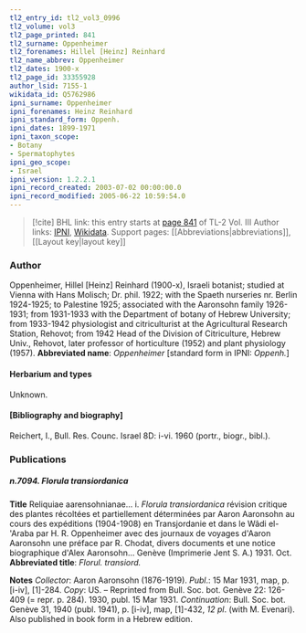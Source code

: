 ```yaml
---
tl2_entry_id: tl2_vol3_0996
tl2_volume: vol3
tl2_page_printed: 841
tl2_surname: Oppenheimer
tl2_forenames: Hillel [Heinz] Reinhard
tl2_name_abbrev: Oppenheimer
tl2_dates: 1900-x
tl2_page_id: 33355928
author_lsid: 7155-1
wikidata_id: Q5762986
ipni_surname: Oppenheimer
ipni_forenames: Heinz Reinhard
ipni_standard_form: Oppenh.
ipni_dates: 1899-1971
ipni_taxon_scope: 
- Botany
- Spermatophytes
ipni_geo_scope: 
- Israel
ipni_version: 1.2.2.1
ipni_record_created: 2003-07-02 00:00:00.0
ipni_record_modified: 2005-06-22 10:59:54.0
---
```


> [!cite] BHL link: this entry starts at [page 841](https://www.biodiversitylibrary.org/page/33355928) of TL-2 Vol. III
> Author links: [IPNI](https://www.ipni.org/a/7155-1), [Wikidata](https://www.wikidata.org/wiki/Q5762986). Support pages: [[Abbreviations|abbreviations]], [[Layout key|layout key]]

### Author

Oppenheimer, Hillel \[Heinz\] Reinhard (1900-x), Israeli botanist; studied at Vienna with Hans Molisch; Dr. phil. 1922; with the Spaeth nurseries nr. Berlin 1924-1925; to Palestine 1925; associated with the Aaronsohn family 1926-1931; from 1931-1933 with the Department of botany of Hebrew University; from 1933-1942 physiologist and citriculturist at the Agricultural Research Station, Rehovot; from 1942 Head of the Division of Citriculture, Hebrew Univ., Rehovot, later professor of horticulture (1952) and plant physiology (1957). 
**Abbreviated name**: *Oppenheimer* \[standard form in IPNI: *Oppenh.*\]

#### Herbarium and types

Unknown.

#### \[Bibliography and biography\]

Reichert, I., Bull. Res. Counc. Israel 8D: i-vi. 1960 (portr., biogr., bibl.).

### Publications

##### n.7094. Florula transiordanica

**Title**
Reliquiae aarensohnianae... i. *Florula transiordanica* révision critique des plantes récoltées et partiellement déterminées par Aaron Aaronsohn au cours des expéditions (1904-1908) en Transjordanie et dans le Wâdi el-'Araba par H. R. Oppenheimer avec des journaux de voyages d'Aaron Aaronsohn une préface par R. Chodat, divers documents et une notice biographique d'Alex Aaronsohn... Genève (Imprimerie Jent S. A.) 1931. Oct.
**Abbreviated title**: *Florul. transiord.*

**Notes**
*Collector*: Aaron Aaronsohn (1876-1919).
*Publ*.: 15 Mar 1931, map, p. \[i-iv\], \[1\]-284. *Copy*: US. – Reprinted from Bull. Soc. bot. Genève 22: 126-409 (= repr. p. 284). 1930, publ. 15 Mar 1931.
*Continuation*: Bull. Soc. bot. Genève 31, 1940 (publ. 1941), p. \[i-iv\], map, \[1\]-432, *12 pl*. (with M. Evenari). Also published in book form in a Hebrew edition.

